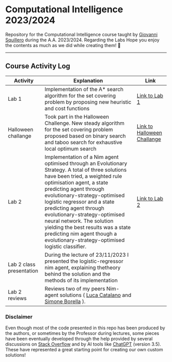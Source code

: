 # Computational Intelligence 2023/2024

Repository for the Computational Intelligence course taught by [Giovanni Squillero](https://github.com/squillero) during the A.A. 2023/2024. 
Regarding the Labs Hope you enjoy the contents as much as we did while creating them! 🤗

---

## Course Activity Log

| Activity                 | Explanation                                                                                                                                                                                                                                                                                                                                                                                                                                                               | Link              |
|--------------------------|---------------------------------------------------------------------------------------------------------------------------------------------------------------------------------------------------------------------------------------------------------------------------------------------------------------------------------------------------------------------------------------------------------------------------------------------------------------------------|-------------------|
| Lab 1                    | Implementation of the A* search algorithm for the set covering problem by proposing new heuristic and cost functions                                                                                                                                                                                                                                                                                                                                                      | [Link to Lab 1]() |
| Halloween challange      | Took part in the Halloween Challenge. New steady algorithm for the set covering problem proposed based on binary search and taboo search for exhaustive local optimum search                                                                                                                                                                                                                                                                                              | [Link to Halloween Challange]() |
| Lab 2                    | Implementation of a Nim agent optimised through an Evolutionary Strategy.  A total of three solutions have been tried, a weighted rule optimisation agent, a state predicting agent through evolutionary-strategy-optimised logistic regressor and a state predicting agent through evolutionary-strategy-optimised neural network. The solution yielding the best results was a state predicting nim agent though a evolutionary-strategy-optimised logistic classifier. | [Link to Lab 2]() |
| Lab 2 class presentation | During the lecture of 23/11/2023 I presented the logistic-regressor nim agent, explaining thetheory behind the solution and the methods of its implementation                                                                                                                                                                                                                                                                                                             |                   |
| Lab 2 reviews            | Reviews two of my peers Nim-agent solutions ( [Luca Catalano]() and [Simone Borella]() ).                                                                                                                                                                                                                                                                                                                                                                                 |                   |

### Disclaimer

Even though most of the code presented in this repo has been produced by the authors, or sometimes by the Professor during lectures, some pieces have been eventually developed through the help provided by several discussions on [Stack Overflow](https://stackoverflow.com/) and by AI tools like [ChatGPT](https://chat.openai.com/) (version 3.5). These have represented a great starting point for creating our own custom solutions!
